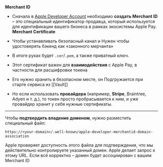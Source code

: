 


**Merchant ID**
- Сначала в [Apple Developer Account](https://developer.apple.com/account/) необходимо **создать Merchant ID** – это специальный идентификатор продавца, который используется для идентификации вашего бизнеса в рамках экосистемы Apple Pay.
**Merchant Certificate**
- Чтобы устанавливать безопасный канал и Нужен чтобы удостоверять бэкенд как «законного мерчанта»
- В итоге руках будет `.cer`/`.pem`, а также приватный ключ.
- Этот сертификат важен для **взаимодействия** с Apple Pay, в частности для расшифровки токена
- Его нужно хранить в безопасном месте, он Подгружается при старте сервиса из [[Vault]]

- Но если использовать **провайдера** (например, **Stripe**, Braintree, Adyen и т. д.), то токен просто пробрасывается к ним, и уже провайдер хранит у себя нужные сертификаты.
---
Чтобы **подтвердить владение доменом**, нужно разместить специальный файл:
```url
https://<your-domain>/.well-known/apple-developer-merchantid-domain-association
```
Apple проверяет доступность этого файла для подтверждения, что мы действительно контролируете указанный домен.
Apple делает запрос к этому URL. Если всё корректно – домен будет ассоциирован с вашим Merchant ID
